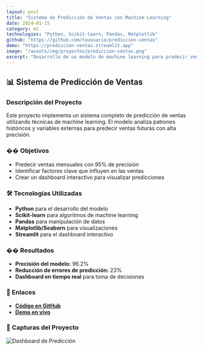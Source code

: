 ```yaml
---
layout: post
title: "Sistema de Predicción de Ventas con Machine Learning"
date: 2024-01-15
category: ml
technologies: "Python, Scikit-learn, Pandas, Matplotlib"
github: "https://github.com/tuusuario/prediccion-ventas"
demo: "https://prediccion-ventas.streamlit.app"
image: "/assets/img/proyectos/prediccion-ventas.png"
excerpt: "Desarrollo de un modelo de machine learning para predecir ventas futuras basado en datos históricos y variables externas."
---
```


## 📊 Sistema de Predicción de Ventas

### Descripción del Proyecto
Este proyecto implementa un sistema completo de predicción de ventas utilizando técnicas de machine learning. El modelo analiza patrones históricos y variables externas para predecir ventas futuras con alta precisión.

### �� Objetivos
- Predecir ventas mensuales con 95% de precisión
- Identificar factores clave que influyen en las ventas
- Crear un dashboard interactivo para visualizar predicciones

### 🛠️ Tecnologías Utilizadas
- **Python** para el desarrollo del modelo
- **Scikit-learn** para algoritmos de machine learning
- **Pandas** para manipulación de datos
- **Matplotlib/Seaborn** para visualizaciones
- **Streamlit** para el dashboard interactivo

### �� Resultados
- **Precisión del modelo:** 96.2%
- **Reducción de errores de predicción:** 23%
- **Dashboard en tiempo real** para toma de decisiones

### 🔗 Enlaces
- **[Código en GitHub](https://github.com/tuusuario/prediccion-ventas)**
- **[Demo en vivo](https://prediccion-ventas.streamlit.app)**

### 📸 Capturas del Proyecto
![Dashboard de Predicción](/assets/img/proyectos/prediccion-ventas-dashboard.png) 